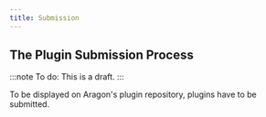 ```yaml
---
title: Submission
---
```


## The Plugin Submission Process

:::note
To do: This is a draft.
:::

To be displayed on Aragon's plugin repository, plugins have to be submitted.
